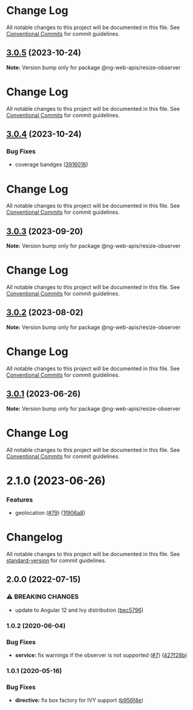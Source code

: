 # Change Log

All notable changes to this project will be documented in this file. See
[Conventional Commits](https://conventionalcommits.org) for commit guidelines.

## [3.0.5](https://github.com/taiga-family/ng-web-apis/compare/@ng-web-apis/resize-observer@3.0.4...@ng-web-apis/resize-observer@3.0.5) (2023-10-24)

**Note:** Version bump only for package @ng-web-apis/resize-observer

# Change Log

All notable changes to this project will be documented in this file. See
[Conventional Commits](https://conventionalcommits.org) for commit guidelines.

## [3.0.4](https://github.com/taiga-family/ng-web-apis/compare/@ng-web-apis/resize-observer@3.0.3...@ng-web-apis/resize-observer@3.0.4) (2023-10-24)

### Bug Fixes

- coverage bandges
  ([3916016](https://github.com/taiga-family/ng-web-apis/commit/39160166d865b37da18aa6358de9966486046969))

# Change Log

All notable changes to this project will be documented in this file. See
[Conventional Commits](https://conventionalcommits.org) for commit guidelines.

## [3.0.3](https://github.com/taiga-family/ng-web-apis/compare/@ng-web-apis/resize-observer@3.0.2...@ng-web-apis/resize-observer@3.0.3) (2023-09-20)

**Note:** Version bump only for package @ng-web-apis/resize-observer

# Change Log

All notable changes to this project will be documented in this file. See
[Conventional Commits](https://conventionalcommits.org) for commit guidelines.

## [3.0.2](https://github.com/taiga-family/ng-web-apis/compare/@ng-web-apis/resize-observer@3.0.1...@ng-web-apis/resize-observer@3.0.2) (2023-08-02)

**Note:** Version bump only for package @ng-web-apis/resize-observer

# Change Log

All notable changes to this project will be documented in this file. See
[Conventional Commits](https://conventionalcommits.org) for commit guidelines.

## [3.0.1](https://github.com/taiga-family/ng-web-apis/compare/@ng-web-apis/resize-observer@3.0.0...@ng-web-apis/resize-observer@3.0.1) (2023-06-26)

**Note:** Version bump only for package @ng-web-apis/resize-observer

# Change Log

All notable changes to this project will be documented in this file. See
[Conventional Commits](https://conventionalcommits.org) for commit guidelines.

# 2.1.0 (2023-06-26)

### Features

- geolocation ([#79](https://github.com/taiga-family/ng-web-apis/issues/79))
  ([1f906a8](https://github.com/taiga-family/ng-web-apis/commit/1f906a8f439ccf31e7c55811889c15f204033c2e))

# Changelog

All notable changes to this project will be documented in this file. See
[standard-version](https://github.com/conventional-changelog/standard-version) for commit guidelines.

## 2.0.0 (2022-07-15)

### ⚠ BREAKING CHANGES

- update to Angular 12 and Ivy distribution
  ([bec5796](https://github.com/ng-web-apis/resize-observer/commit/bec579645b306e0f8fa815ea102cbe18917881c6))

### 1.0.2 (2020-06-04)

### Bug Fixes

- **service:** fix warnings if the observer is not supported
  ([#7](https://github.com/ng-web-apis/resize-observer/issues/7))
  ([427f28b](https://github.com/ng-web-apis/resize-observer/commit/427f28b))

### 1.0.1 (2020-05-16)

### Bug Fixes

- **directive:** fix box factory for IVY support
  ([b956f4e](https://github.com/ng-web-apis/resize-observer/commit/b956f4e))
